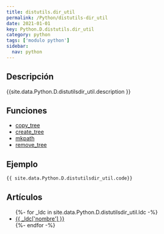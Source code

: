 ```yaml
---
title: distutils.dir_util
permalink: /Python/distutils-dir_util
date: 2021-01-01
key: Python.D.distutils.dir_util
category: python
tags: ['modulo python']
sidebar: 
  nav: python
---
```


## Descripción
{{site.data.Python.D.distutilsdir_util.description }}

## Funciones
* [copy_tree](/Python/distutils-dir_util/copy_tree/)
* [create_tree](/Python/distutils-dir_util/create_tree/)
* [mkpath](/Python/distutils-dir_util/mkpath/)
* [remove_tree](/Python/distutils-dir_util/remove_tree/)

## Ejemplo
~~~python
{{ site.data.Python.D.distutilsdir_util.code}}
~~~

## Artículos
<ul>
{%- for _ldc in site.data.Python.D.distutilsdir_util.ldc -%}
   <li>
       <a href="{{_ldc['url'] }}">{{ _ldc['nombre'] }}</a>
   </li>
{%- endfor -%}
</ul>
